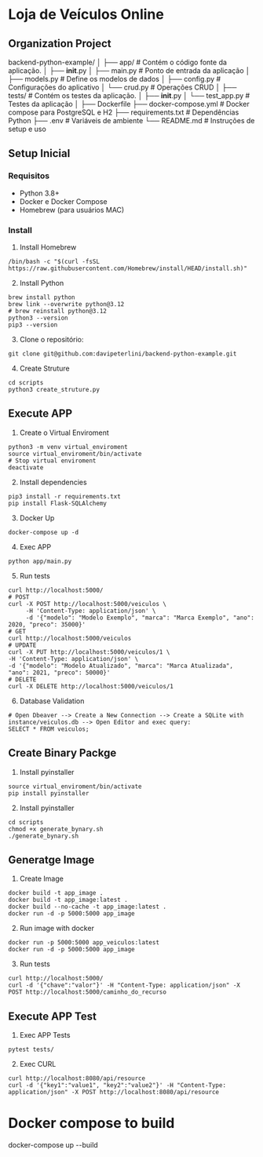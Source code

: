 # Loja de Veículos Online

## Organization Project


backend-python-example/
│
├── app/                # Contém o código fonte da aplicação.
│   ├── __init__.py
│   ├── main.py         # Ponto de entrada da aplicação
│   ├── models.py       # Define os modelos de dados
│   ├── config.py       # Configurações do aplicativo
│   └── crud.py         # Operações CRUD
│
├── tests/              # Contém os testes da aplicação.
│   ├── __init__.py
│   └── test_app.py     # Testes da aplicação
│
├── Dockerfile
├── docker-compose.yml  # Docker compose para PostgreSQL e H2
├── requirements.txt    # Dependências Python
├── .env                    # Variáveis de ambiente
└── README.md           # Instruções de setup e uso

## Setup Inicial

### Requisitos

- Python 3.8+
- Docker e Docker Compose
- Homebrew (para usuários MAC)

### Install

1. Install Homebrew
```shell
/bin/bash -c "$(curl -fsSL https://raw.githubusercontent.com/Homebrew/install/HEAD/install.sh)"
```

2. Install Python
```shell
brew install python
brew link --overwrite python@3.12
# brew reinstall python@3.12
python3 --version
pip3 --version
```

3. Clone o repositório:
```shell
git clone git@github.com:davipeterlini/backend-python-example.git
```

4. Create Struture
```shell
cd scripts  
python3 create_struture.py
```

## Execute APP

1. Create o Virtual Enviroment
```shell
python3 -m venv virtual_enviroment
source virtual_enviroment/bin/activate
# Stop virtual enviroment
deactivate
```

2. Install dependencies
```shell
pip3 install -r requirements.txt
pip install Flask-SQLAlchemy
```

3. Docker Up
```shell
docker-compose up -d
```

4. Exec APP
```shell
python app/main.py
```

5. Run tests
```shell
curl http://localhost:5000/
# POST
curl -X POST http://localhost:5000/veiculos \
     -H 'Content-Type: application/json' \
     -d '{"modelo": "Modelo Exemplo", "marca": "Marca Exemplo", "ano": 2020, "preco": 35000}'
# GET
curl http://localhost:5000/veiculos
# UPDATE
curl -X PUT http://localhost:5000/veiculos/1 \
-H 'Content-Type: application/json' \
-d '{"modelo": "Modelo Atualizado", "marca": "Marca Atualizada", "ano": 2021, "preco": 50000}'
# DELETE
curl -X DELETE http://localhost:5000/veiculos/1
```

6. Database Validation
```shell
# Open Dbeaver --> Create a New Connection --> Create a SQLite with instance/veiculos.db --> Open Editor and exec query: 
SELECT * FROM veiculos;
```


## Create Binary Packge

1. Install pyinstaller
```shell
source virtual_enviroment/bin/activate
pip install pyinstaller
```

2. Install pyinstaller
```shell
cd scripts
chmod +x generate_bynary.sh
./generate_bynary.sh
```

## Generatge Image

1. Create Image
```shell
docker build -t app_image .
docker build -t app_image:latest .
docker build --no-cache -t app_image:latest .
docker run -d -p 5000:5000 app_image
```

2. Run image with docker
```shell
docker run -p 5000:5000 app_veiculos:latest
docker run -d -p 5000:5000 app_image
```

3. Run tests
```shell
curl http://localhost:5000/
curl -d '{"chave":"valor"}' -H "Content-Type: application/json" -X POST http://localhost:5000/caminho_do_recurso
```

## Execute APP Test

1. Exec APP Tests
```shell
pytest tests/
```

2. Exec CURL
```shell
curl http://localhost:8080/api/resource
curl -d '{"key1":"value1", "key2":"value2"}' -H "Content-Type: application/json" -X POST http://localhost:8080/api/resource
```





# Docker compose to build 
docker-compose up --build

